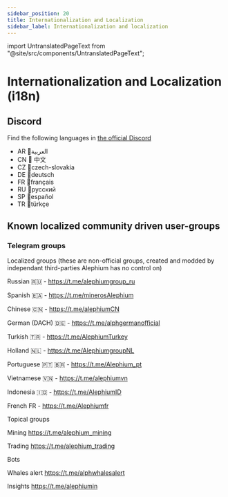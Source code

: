```yaml
---
sidebar_position: 20
title: Internationalization and Localization
sidebar_label: Internationalization and localization
---
```


import UntranslatedPageText from "@site/src/components/UntranslatedPageText";

<UntranslatedPageText />

# Internationalization and Localization (i18n)

## Discord

Find the following languages in [the official Discord](https://alephium.org/discord)

- AR 🌙العربية
- CN 🐼 中文
- CZ 🏒czech-slovakia
- DE 🌭deutsch
- FR 🥖français
- RU 🐻русский
- SP 🌮español
- TR 🐺türkçe

## Known localized community driven user-groups

### Telegram groups

Localized groups (these are non-official groups, created and modded by independant third-parties Alephium has no control on)

Russian 🇷🇺 - https://t.me/alephiumgroup_ru

Spanish 🇪🇦 - https://t.me/minerosAlephium

Chinese 🇨🇳 - https://t.me/alephiumCN

German (DACH) 🇩🇪 - https://t.me/alphgermanofficial

Turkish 🇹🇷 - https://t.me/AlephiumTurkey

Holland 🇳🇱 - https://t.me/AlephiumgroupNL

Portuguese 🇵🇹 🇧🇷 - https://t.me/Alephium_pt

Vietnamese 🇻🇳 - https://t.me/alephiumvn

Indonesia 🇮🇩 - https://t.me/AlephiumID

French FR - https://t.me/Alephiumfr

Topical groups

Mining https://t.me/alephium_mining

Trading https://t.me/alephium_trading

Bots

Whales alert https://t.me/alphwhalesalert

Insights https://t.me/alephiumin

